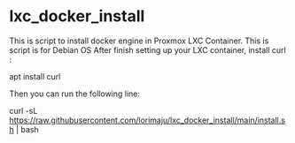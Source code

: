 # lxc_docker_install

This is script to install docker engine in Proxmox LXC Container.
This is script is for Debian OS
After finish setting up your LXC container, install curl :

  apt install curl

Then you can run the following line:

  curl -sL https://raw.githubusercontent.com/lorimaju/lxc_docker_install/main/install.sh | bash
